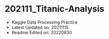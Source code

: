 # 202111_Titanic-Analysis
- Kaggle Data Processing Practice
- Latest Updated on: 20211115
- Readme Edited on: 20220830
